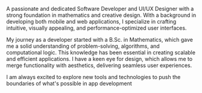 A passionate and dedicated Software Developer and UI/UX Designer with a strong foundation in mathematics and creative design. With a background in developing both mobile and web applications, I specialize in crafting intuitive, visually appealing, and performance-optimized user interfaces.

My journey as a developer started with a B.Sc. in Mathematics, which gave me a solid understanding of problem-solving, algorithms, and computational logic. This knowledge has been essential in creating scalable and efficient applications. I have a keen eye for design, which allows me to merge functionality with aesthetics, delivering seamless user experiences.

I am always excited to explore new tools and technologies to push the boundaries of what's possible in app development

